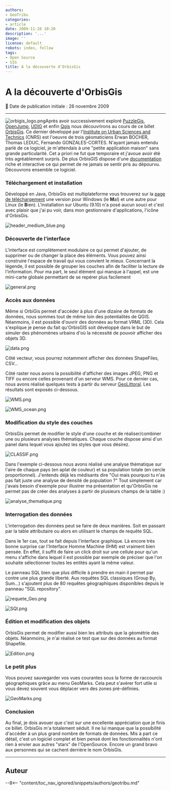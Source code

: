 ```yaml
---
authors:
- GeoTribu
categories:
- article
date: 2009-11-26 10:20
description: '...'
image: ''
license: default
robots: index, follow
tags:
- Open Source
- SIG
title: A la découverte d'OrbisGis
---
```


# A la découverte d'OrbisGis


:calendar: Date de publication initiale : 26 novembre 2009


----

![orbigis_logo.png](http://geotribu.net/sites/default/files/Tuto/img/Blog/orbisgis/orbigis_logo.png)Après avoir successivement exploré [PuzzleGis](http://geotribu.net/node/117), [OpenJump](http://geotribu.net/node/120), [UDIG](http://geotribu.net/node/126) et enfin [Qgis](http://geotribu.net/node/152) nous découvrirons au cours de ce billet [OrbisGis](http://brehat.ec-nantes.fr/orbisgis/doku.php). Ce dernier développé par l'[Institute on Urban Sciences and Technics](http://www.irstv.cnrs.fr/) (CNRS) est l'oeuvre de trois géomaticiens Erwan BOCHER, Thomas LEDUC, Fernando GONZALES-CORTES. N'ayant jamais entendu parlé de ce logiciel, je m'attendais à une "petite application maison" sans grande particularité. Cet a priori ne fut que temporaire et j'avoue avoir été très agréablement surpris. De plus OrbisGIS dispose d'une [documentation](http://brehat.ec-nantes.fr/orbisgis/doku.php?id=support:doc) riche et interactive ce qui permet de ne jamais se sentir pris au dépourvu. Découvrons ensemble ce logiciel.


### Téléchargement et installation


Développé en Java, OrbisGis est multiplateforme vous trouverez sur la [page de téléchargement](http://brehat.ec-nantes.fr/orbisgis/doku.php?id=download:index) une version pour Windows (le **M**al) et une autre pour Linux (le **B**ien). L'installation sur Ubuntu (9.10) n'a posé aucun souci et c'est avec plaisir que j'ai pu voir, dans mon gestionnaire d'applications, l'icône d'OrbisGis.


![header_medium_blue.png](/sites/default/files/Tuto/img/Blog/orbisgis/header_medium_blue.png)


### Découverte de l'interface


L'interface est complètement modulaire ce qui permet d'ajouter, de supprimer ou de changer la place des éléments. Vous pouvez ainsi construire l'espace de travail qui vous convient le mieux. Concernant la légende, il est possible de grouper les couches afin de faciliter la lecture de l'information. Pour ma part, le seul élément qui manque à l'appel, est une mini-carte globale permettant de se repérer plus facilement


![general.png](/sites/default/files/Tuto/img/Blog/orbisgis/general.png)


### Accès aux données


Même si OrbiGis permet d'accéder à plus d'une dizaine de formats de données, nous sommes tout de même loin des potentialités de QGIS. Néanmoins, il est possible d'ouvrir des données au format VRML (3D). Cela s'explique je pense du fait qu'OrbisGIS soit développé dans le but de simuler des phénomènes urbains d'où la nécessité de pouvoir afficher des objets 3D.


![data.png](/sites/default/files/Tuto/img/Blog/orbisgis/data.png)


Côté vecteur, vous pourrez notamment afficher des données ShapeFiles, CSV...


Côté raster nous avons la possibilité d'afficher des images JPEG, PNG et TIFF ou encore celles provenant d'un serveur WMS. Pour ce dernier cas, nous avons réalisé quelques tests à partir du serveur [GeoLittoral](http://www.geolittoral.equipement.gouv.fr/). Les résultats sont exposés ci-dessous.


![WMS.png](/sites/default/files/Tuto/img/Blog/orbisgis/WMS.png)


![WMS_ocean.png](/sites/default/files/Tuto/img/Blog/orbisgis/WMS_ocean.png)


### Modification du style des couches


OrbisGis permet de modifier le style d'une couche et de réaliser/combiner une ou plusieurs analyses thématiques. Chaque couche dispose ainsi d'un panel dans lequel vous ajoutez les styles que vous désirez.


![CLASSIF.png](/sites/default/files/Tuto/img/Blog/orbisgis/CLASSIF.png)


Dans l'exemple ci-dessous nous avons réalisé une analyse thématique sur l'aire de chaque pays (en aplat de couleur) et sa population totale (en cercle proportionnel). J'entends déjà les médisants dire "Oui mais pourquoi tu n'as pas fait juste une analyse de densité de population ?" Tout simplement car j'avais besoin d'exemple pour illustrer ma présentation et qu'OrbisGis ne permet pas de créer des analyses à partir de plusieurs champs de la table :)


![analyse_thematique.png](/sites/default/files/Tuto/img/Blog/orbisgis/analyse_thematique.png)


### Interrogation des données


L'interrogation des données peut se faire de deux manières. Soit en passant par la table attributaire ou alors en utilisant le champs de requête SQL.



Dans le 1er cas, tout se fait depuis l'interface graphique. Là encore très bonne surprise car l'Interface Homme Machine (IHM) est vraiment bien pensée. En effet, il suffit de faire un click droit sur une cellule pour qu'un menu s'affiche dans lequel il est possible par exemple de préciser que l'on souhaite sélectionner toutes les entités ayant la même valeur.


Le panneau SQL bien que plus difficile à prendre en main il permet par contre une plus grande liberté. Aux requêtes SQL classiques (Group By, Sum...) s'ajoutent plus de 80 requêtes géographiques disponibles depuis le panneau "SQL repository".


![requete_Geo.png](/sites/default/files/Tuto/img/Blog/orbisgis/requete_Geo.png)


![SQl.png](/sites/default/files/Tuto/img/Blog/orbisgis/SQl.png)


### Édition et modification des objets


OrbisGis permet de modifier aussi bien les attributs que la géométrie des objets. Néanmoins, je n'ai réalisé ce test que sur des données au format Shapefile.


![Edition.png](/sites/default/files/Tuto/img/Blog/orbisgis/Edition.png)


### Le petit plus


Vous pouvez sauvegarder vos vues courantes sous la forme de raccourcis géographiques grâce au menu GeoMarks. Cela peut s'avérer fort utile si vous devez souvent vous déplacer vers des zones pré-définies.


![GeoMarks.png](/sites/default/files/Tuto/img/Blog/orbisgis/GeoMarks.png)


### Conclusion


Au final, je dois avouer que c'est sur une excellente appréciation que je finis ce billet. OrbisGis m'a totalement séduit. Il ne lui manque que la possibilité d'accéder à un plus grand nombre de formats de données. Mis à part ce détail, c'est un logiciel complet et bien pensé dont les fonctionnalités n'ont rien à envier aux autres "stars" de l'OpenSource. Encore un grand bravo aux personnes qui se cachent derrière le nom OrbisGis.




----

## Auteur

--8<-- "content/toc_nav_ignored/snippets/authors/geotribu.md"
